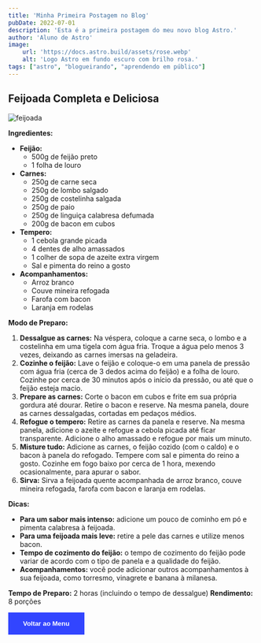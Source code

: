 ```yaml
---
title: 'Minha Primeira Postagem no Blog'
pubDate: 2022-07-01
description: 'Esta é a primeira postagem do meu novo blog Astro.'
author: 'Aluno de Astro'
image:
    url: 'https://docs.astro.build/assets/rose.webp'
    alt: 'Logo Astro em fundo escuro com brilho rosa.'
tags: ["astro", "blogueirando", "aprendendo em público"]
---
```

## Feijoada Completa e Deliciosa

<style>
  img {
    max-width: 100%;
    height: auto;
  }
</style>
<div style="text-align: left;">
  <img src="https://receitasdoclau.com.br/wp-content/uploads/2024/04/Receita-Tradicional-Feijoada-a-Transmontana-a-Portuguesa.jpg" alt="feijoada">
</div>


**Ingredientes:**

* **Feijão:**
    * 500g de feijão preto
    * 1 folha de louro
* **Carnes:**
    * 250g de carne seca
    * 250g de lombo salgado
    * 250g de costelinha salgada
    * 250g de paio
    * 250g de linguiça calabresa defumada
    * 200g de bacon em cubos
* **Tempero:**
    * 1 cebola grande picada
    * 4 dentes de alho amassados
    * 1 colher de sopa de azeite extra virgem
    * Sal e pimenta do reino a gosto
* **Acompanhamentos:**
    * Arroz branco
    * Couve mineira refogada
    * Farofa com bacon
    * Laranja em rodelas

**Modo de Preparo:**

1. **Dessalgue as carnes:** Na véspera, coloque a carne seca, o lombo e a costelinha em uma tigela com água fria. Troque a água pelo menos 3 vezes, deixando as carnes imersas na geladeira.
2. **Cozinhe o feijão:** Lave o feijão e coloque-o em uma panela de pressão com água fria (cerca de 3 dedos acima do feijão) e a folha de louro. Cozinhe por cerca de 30 minutos após o início da pressão, ou até que o feijão esteja macio.
3. **Prepare as carnes:** Corte o bacon em cubos e frite em sua própria gordura até dourar. Retire o bacon e reserve. Na mesma panela, doure as carnes dessalgadas, cortadas em pedaços médios.
4. **Refogue o tempero:** Retire as carnes da panela e reserve. Na mesma panela, adicione o azeite e refogue a cebola picada até ficar transparente. Adicione o alho amassado e refogue por mais um minuto.
5. **Misture tudo:** Adicione as carnes, o feijão cozido (com o caldo) e o bacon à panela do refogado. Tempere com sal e pimenta do reino a gosto. Cozinhe em fogo baixo por cerca de 1 hora, mexendo ocasionalmente, para apurar o sabor.
6. **Sirva:** Sirva a feijoada quente acompanhada de arroz branco, couve mineira refogada, farofa com bacon e laranja em rodelas.

**Dicas:**

* **Para um sabor mais intenso:** adicione um pouco de cominho em pó e pimenta calabresa à feijoada.
* **Para uma feijoada mais leve:** retire a pele das carnes e utilize menos bacon.
* **Tempo de cozimento do feijão:** o tempo de cozimento do feijão pode variar de acordo com o tipo de panela e a qualidade do feijão.
* **Acompanhamentos:** você pode adicionar outros acompanhamentos à sua feijoada, como torresmo, vinagrete e banana à milanesa.

**Tempo de Preparo:** 2 horas (incluindo o tempo de dessalgue)
**Rendimento:** 8 porções

<style>
  .botao-menu {
    background-color: #3245ff;
    color: white;
    padding: 15px 30px;
    border: none;
    cursor: pointer;
    font-weight: bold;
  }
</style>

<button onclick="window.location.href='https://receitaspraticasdevo.netlify.app/menu/'" class="botao-menu">
  Voltar ao Menu
</button>
